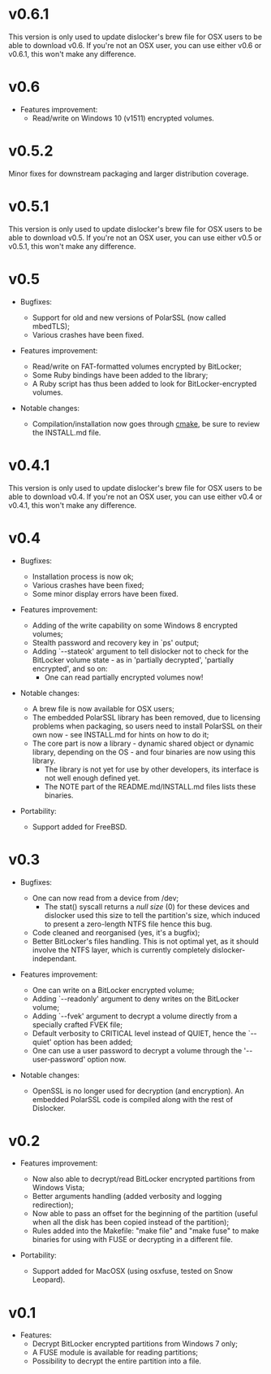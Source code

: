 # v0.6.1
This version is only used to update dislocker's brew file for OSX users
to be able to download v0.6. If you're not an OSX user, you can use either v0.6
or v0.6.1, this won't make any difference.

# v0.6
- Features improvement:
    - Read/write on Windows 10 (v1511) encrypted volumes.

# v0.5.2
Minor fixes for downstream packaging and larger distribution coverage.

# v0.5.1
This version is only used to update dislocker's brew file for OSX users
to be able to download v0.5. If you're not an OSX user, you can use either v0.5
or v0.5.1, this won't make any difference.

# v0.5
- Bugfixes:
    - Support for old and new versions of PolarSSL (now called mbedTLS);
    - Various crashes have been fixed.

- Features improvement:
    - Read/write on FAT-formatted volumes encrypted by BitLocker;
    - Some Ruby bindings have been added to the library;
    - A Ruby script has thus been added to look for BitLocker-encrypted volumes.

- Notable changes:
    - Compilation/installation now goes through [cmake](https://cmake.org/), be
    sure to review the INSTALL.md file.

# v0.4.1
This version is only used to update dislocker's brew file for OSX users
to be able to download v0.4. If you're not an OSX user, you can use either v0.4
or v0.4.1, this won't make any difference.

# v0.4
- Bugfixes:
    - Installation process is now ok;
    - Various crashes have been fixed;
    - Some minor display errors have been fixed.

- Features improvement:
    - Adding of the write capability on some Windows 8 encrypted volumes;
    - Stealth password and recovery key in `ps' output;
    - Adding `--stateok' argument to tell dislocker not to check for the BitLocker
    volume state - as in 'partially decrypted', 'partially encrypted', and so on:
        - One can read partially encrypted volumes now!

- Notable changes:
    - A brew file is now available for OSX users;
    - The embedded PolarSSL library has been removed, due to licensing problems
      when packaging, so users need to install PolarSSL on their own now - see
      INSTALL.md for hints on how to do it;
    - The core part is now a library - dynamic shared object or dynamic library,
      depending on the OS - and four binaries are now using this library.
        - The library is not yet for use by other developers, its interface is not
          well enough defined yet.
        - The NOTE part of the README.md/INSTALL.md files lists these binaries.

- Portability:
    - Support added for FreeBSD.


# v0.3
- Bugfixes:
    - One can now read from a device from /dev;
        - The stat() syscall returns a *null size* (0) for these devices and
          dislocker used this size to tell the partition's size, which induced to
          present a zero-length NTFS file hence this bug.
    - Code cleaned and reorganised (yes, it's a bugfix);
    - Better BitLocker's files handling. This is not optimal yet, as it should
      involve the NTFS layer, which is currently completely dislocker-independant.

- Features improvement:
    - One can write on a BitLocker encrypted volume;
    - Adding `--readonly' argument to deny writes on the BitLocker volume;
    - Adding `--fvek' argument to decrypt a volume directly from a specially
      crafted FVEK file;
    - Default verbosity to CRITICAL level instead of QUIET, hence the `--quiet'
      option has been added;
    - One can use a user password to decrypt a volume through the
      '--user-password' option now.

- Notable changes:
    - OpenSSL is no longer used for decryption (and encryption). An embedded
      PolarSSL code is compiled along with the rest of Dislocker.


# v0.2
- Features improvement:
    - Now also able to decrypt/read BitLocker encrypted partitions from Windows
      Vista;
    - Better arguments handling (added verbosity and logging redirection);
    - Now able to pass an offset for the beginning of the partition (useful when
      all the disk has been copied instead of the partition);
    - Rules added into the Makefile: "make file" and "make fuse" to make binaries
      for using with FUSE or decrypting in a different file.

- Portability:
    - Support added for MacOSX (using osxfuse, tested on Snow Leopard).


# v0.1
- Features:
    - Decrypt BitLocker encrypted partitions from Windows 7 only;
    - A FUSE module is available for reading partitions;
    - Possibility to decrypt the entire partition into a file.
